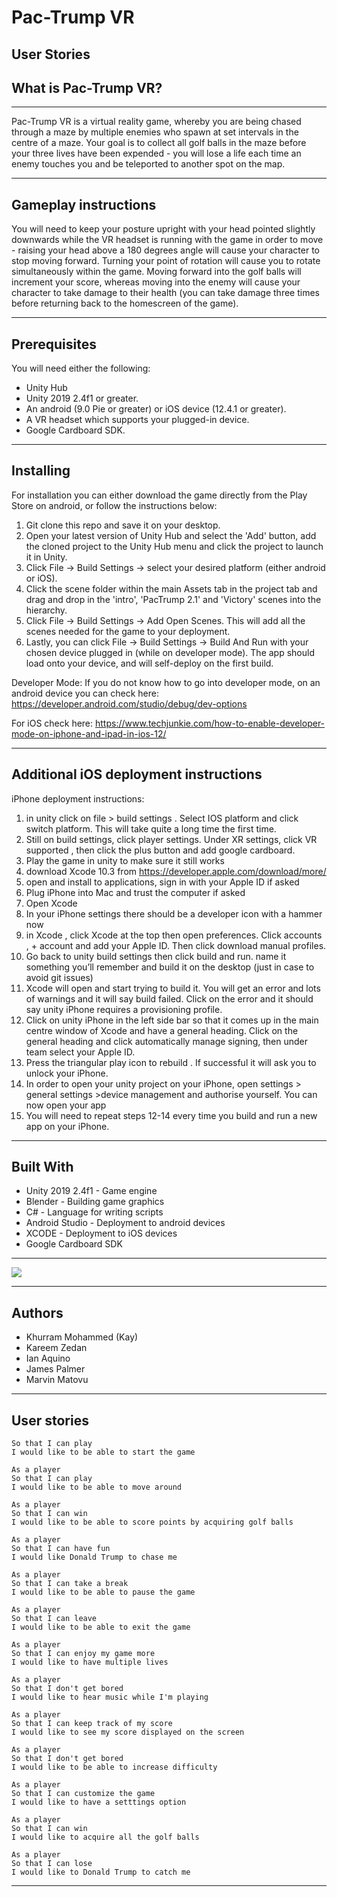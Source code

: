 # Pac-Trump VR

## User Stories

## What is Pac-Trump VR?

------

Pac-Trump VR is a virtual reality game, whereby you are being chased through a maze by multiple enemies who spawn at set intervals in the centre of a maze. Your goal is to collect all golf balls in the maze before your three lives have been expended - you will lose a life each time an enemy touches you and be teleported to another spot on the map.

------

## Gameplay instructions

You will need to keep your posture upright with your head pointed slightly downwards while the VR headset is running with the game in order to move - raising your head above a 180 degrees angle will cause your character to stop moving forward. Turning your point of rotation will cause you to rotate simultaneously within the game. Moving forward into the golf balls will increment your score, whereas moving into the enemy will cause your character to take damage to their health (you can take damage three times before returning back to the homescreen of the game).

------

## Prerequisites

You will need either the following:
* Unity Hub
* Unity 2019 2.4f1 or greater.
* An android (9.0 Pie or greater) or iOS device (12.4.1 or greater).
* A VR headset which supports your plugged-in device.
* Google Cardboard SDK.

-------

## Installing

For installation you can either download the game directly from the Play Store on android, or follow the instructions below:

1. Git clone this repo and save it on your desktop.
2. Open your latest version of Unity Hub and select the 'Add' button, add the cloned project to the Unity Hub menu and click the project to launch it in Unity.
3. Click File -> Build Settings -> select your desired platform (either android or iOS).
4. Click the scene folder within the main Assets tab in the project tab and drag and drop in the 'intro', 'PacTrump 2.1' and 'Victory' scenes into the hierarchy.
5. Click File -> Build Settings -> Add Open Scenes. This will add all the scenes needed for the game to your deployment.
6. Lastly, you can click File -> Build Settings -> Build And Run with your chosen device plugged in (while on developer mode). The app should load onto your device, and will self-deploy on the first build.

Developer Mode: If you do not know how to go into developer mode, on an android device you can check here: https://developer.android.com/studio/debug/dev-options

For iOS check here: https://www.techjunkie.com/how-to-enable-developer-mode-on-iphone-and-ipad-in-ios-12/

-------

## Additional iOS deployment instructions

iPhone deployment instructions:
1. in unity click on file > build settings . Select IOS platform and click switch platform. This will take quite a long time the first time.
2. Still on build settings, click player settings. Under XR settings, click VR supported , then click the plus button and add google cardboard.
3. Play the game in unity to make sure it still works
4. download Xcode  10.3 from https://developer.apple.com/download/more/
5.   open and install to applications, sign in with your Apple ID if asked
6. Plug iPhone into Mac and trust the computer if asked
7. Open Xcode
8. In your iPhone settings there should be a developer icon with a hammer now
9. in Xcode , click Xcode at the top then open preferences. Click accounts , + account and add your Apple ID.  Then click download manual profiles.
10.  Go back to unity build settings then click build and run. name it something you’ll remember and build it on the desktop (just in case to avoid git issues)
11. Xcode will open and start trying to build it. You will get an error and lots of warnings and it will say build failed. Click on the error and it should say unity iPhone requires a provisioning profile.
12. Click on unity iPhone in the left side bar so that it comes up in the main centre window of Xcode  and have a general heading. Click on the general heading and click automatically manage signing, then under team select your Apple ID.
13. Press the triangular play icon to rebuild . If successful it will ask you to unlock your iPhone.
14. In order to open your unity project on your iPhone, open settings > general settings >device management and authorise yourself.  You can now open your app
15. You will need to repeat steps 12-14 every time you build and run a new app on your iPhone.

-------

## Built With

* Unity 2019 2.4f1 - Game engine
* Blender - Building game graphics
* C# - Language for writing scripts
* Android Studio - Deployment to android devices
* XCODE - Deployment to iOS devices
* Google Cardboard SDK

------

![](TrumpForGithub.gif)

------

## Authors

* Khurram Mohammed (Kay)
* Kareem Zedan
* Ian Aquino
* James Palmer
* Marvin Matovu

------

## User stories


``` As a player
So that I can play
I would like to be able to start the game

As a player
So that I can play
I would like to be able to move around

As a player
So that I can win
I would like to be able to score points by acquiring golf balls

As a player
So that I can have fun
I would like Donald Trump to chase me

As a player
So that I can take a break
I would like to be able to pause the game

As a player
So that I can leave
I would like to be able to exit the game

As a player
So that I can enjoy my game more
I would like to have multiple lives

As a player
So that I don't get bored
I would like to hear music while I'm playing

As a player
So that I can keep track of my score
I would like to see my score displayed on the screen

As a player
So that I don't get bored
I would like to be able to increase difficulty

As a player
So that I can customize the game
I would like to have a setttings option

As a player
So that I can win
I would like to acquire all the golf balls

As a player
So that I can lose
I would like to Donald Trump to catch me
```

------
